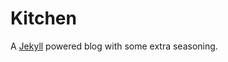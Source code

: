 Kitchen
=======

A [Jekyll](https://github.com/mojombo/jekyll) powered blog with some extra seasoning.
